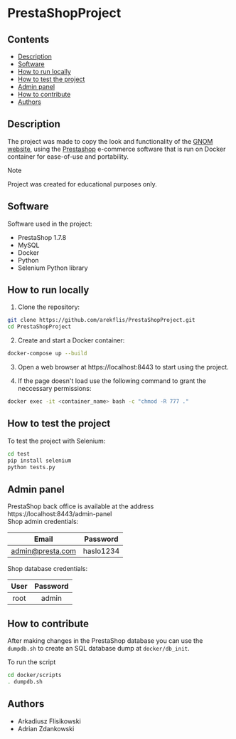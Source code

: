 
# PrestaShopProject

## Contents

- [Description](#description)
- [Software](#software)
- [How to run locally](#how-to-run-locally)
- [How to test the project](#how-to-test-the-project)
- [Admin panel](#admin-panel)
- [How to contribute](#how-to-contribute)
- [Authors](#authors)

## Description
The project was made to copy the look and functionality of the [GNOM website](https://gnom-sklep.pl/), using the [Prestashop](https://pl.prestashop.com/) e-commerce software that is run on Docker container for ease-of-use and portability.

> [!NOTE]
> Project was created for educational purposes only.

## Software
Software used in the project:
- PrestaShop 1.7.8
- MySQL
- Docker
- Python
- Selenium Python library

## How to run locally

1. Clone the repository:
```bash
git clone https://github.com/arekflis/PrestaShopProject.git
cd PrestaShopProject
```

2. Create and start a Docker container:
```bash
docker-compose up --build
```

3. Open a web browser at https://localhost:8443 to start using the project.

4. If the page doesn't load use the following command to grant the neccessary permissions:
```bash
docker exec -it <container_name> bash -c "chmod -R 777 ."
```

## How to test the project
To test the project with Selenium:
```bash
cd test
pip install selenium
python tests.py
```

## Admin panel

PrestaShop back office is available at the address https://localhost:8443/admin-panel \
Shop admin credentials:

|       Email        |       Password       |
|:------------------:|:--------------------:|
| admin@presta.com   | haslo1234            |

Shop database credentials:

|       User         |       Password       |
|:------------------:|:--------------------:|
| root               | admin                |


## How to contribute
After making changes in the PrestaShop database you can use the `dumpdb.sh` to create an SQL database dump at `docker/db_init`.

To run the script
```bash
cd docker/scripts
. dumpdb.sh
```

## Authors
- Arkadiusz Flisikowski
- Adrian Zdankowski


